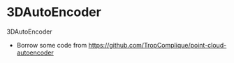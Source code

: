 # 3DAutoEncoder
3DAutoEncoder

- Borrow some code from https://github.com/TropComplique/point-cloud-autoencoder